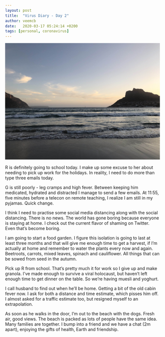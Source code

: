 ```yaml
---
layout: post
title:  "Virus Diary - Day 2"
author: veemcb
date:   2020-03-17 05:24:14 +0200
tags: [personal, coronavirus]
---
```


<img src= "/assets/houtbay_sunset.jpg">

R is definitely going to school today. I make up some excuse to her about needing to pick up work for the holidays. In reality, I need to do more than type three emails today.

G is still poorly - leg cramps and high fever. Between keeping him medicated, hydrated and distracted I manage to send a few emails. At 11:55, five minutes before a telecon on remote teaching, I realize I am still in my pyjamas. Quick change.

I think I need to practise some social media distancing along with the social distancing. There is no news. The world has gone boring because everyone is staying at home. I check out the current flavor of shaming on Twitter. Even that’s become boring.

I am going to start a food garden. I figure this isolation is going to last at least three months and that will give me enough time to get a harvest, if I’m actually at home and remember to water the plants every now and again. Beetroots, carrots, mixed leaves, spinach and cauliflower. All things that can be sowed from seed in the autumn. 

Pick up R from school. That’s pretty much it for work so I give up and make granola. I’ve made enough to survive a viral holocaust, but haven’t left enough time to get dinner on the table. So we’re having muesli and yoghurt.

I call husband to find out when he’ll be home. Getting a bit of the old cabin fever now. I ask for both a distance and time estimate, which pisses him off. I almost asked for a traffic estimate too, but resigned myself to an extrapolation.

As soon as he walks in the door, I’m out to the beach with the dogs. Fresh air, good views. The beach is packed as lots of people have the same idea. Many families are together. I bump into a friend and we have a chat (2m apart), enjoying the gifts of health, Earth and friendship.


